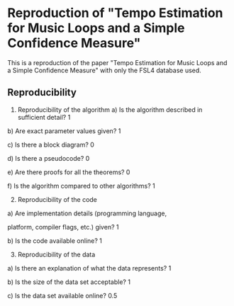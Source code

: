 # Reproduction of "Tempo Estimation for Music Loops and a Simple Confidence Measure"

This is a reproduction of the paper "Tempo Estimation for Music Loops and a Simple Confidence Measure" with only the FSL4 database used.

## Reproducibility

1) Reproducibility of the algorithm
a) Is the algorithm described in sufficient detail? 1

b) Are exact parameter values given? 1

c) Is there a block diagram? 0

d) Is there a pseudocode? 0

e) Are there proofs for all the theorems? 0

f) Is the algorithm compared to other algorithms? 1

2) Reproducibility of the code

a) Are implementation details (programming language,

platform, compiler flags, etc.) given? 1

b) Is the code available online? 1

3) Reproducibility of the data

a) Is there an explanation of what the data represents? 1

b) Is the size of the data set acceptable? 1

c) Is the data set available online? 0.5

